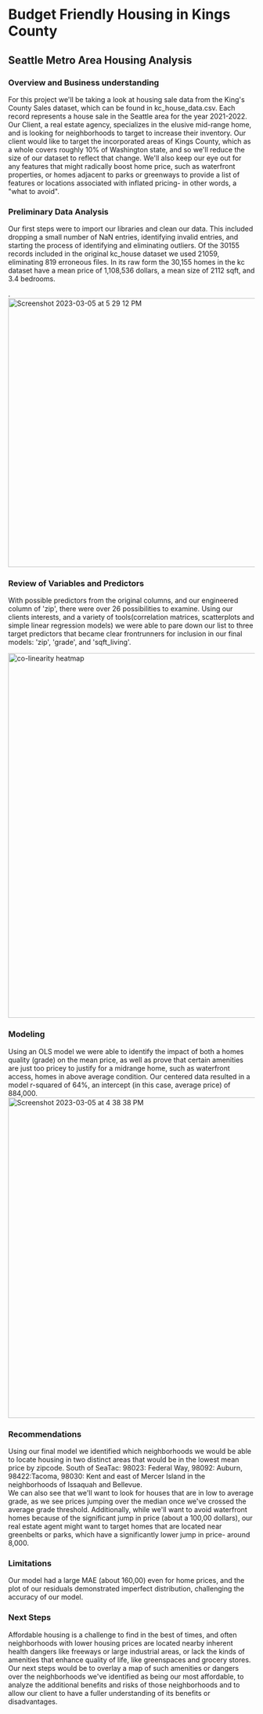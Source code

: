 # Budget Friendly Housing in Kings County
## Seattle Metro Area Housing Analysis


### Overview and Business understanding
For this project we'll be taking a look at housing sale data from the King's County Sales dataset, which can be found in kc_house_data.csv. Each record represents a house sale in the Seattle area for the year 2021-2022.  Our Client, a real estate agency, specializes in the elusive mid-range home, and is looking for neighborhoods to target to increase their inventory. Our client would like to target the incorporated areas of Kings County, which as a whole covers roughly 10% of Washington state, and so we'll reduce the size of our dataset to reflect that change.  We'll also keep our eye out for any features that might radically boost home price, such as waterfront properties, or homes adjacent to parks or greenways to provide a list of features or locations associated with inflated pricing- in other words, a "what to avoid". 

### Preliminary Data Analysis
Our first steps were to import our libraries and clean our data.  This included dropping a small number of NaN entries, identifying invalid entries, and starting the process of identifying and eliminating outliers. Of the 30155 records included in the original kc_house dataset we used 21059, eliminating 819 erroneous files.  In its raw form the 30,155 homes in the kc dataset have a mean price of 1,108,536 dollars, a mean size of 2112 sqft, and 3.4 bedrooms.

.<img width="548" alt="Screenshot 2023-03-05 at 5 29 12 PM" src="https://user-images.githubusercontent.com/113614318/222989555-2e035476-b9ba-4a28-9f83-8463f18d6a84.png">

### Review of Variables and Predictors
With  possible predictors from the original columns, and our engineered column of 'zip', there were over 26 possibilities to examine.  Using our clients interests, and a variety of tools(correlation matrices, scatterplots and simple linear regression models) we were able to pare down our list to three target predictors that became clear frontrunners for inclusion in our final models:  'zip', 'grade', and 'sqft_living'.


<img width="743" alt="co-linearity heatmap" src="https://user-images.githubusercontent.com/113614318/222989197-24b74000-1935-4ca4-b824-209b4bad2d9b.png">

### Modeling
Using an OLS model we were able to identify the impact of both a homes quality (grade) on the mean price, as well as prove that certain amenities are just too pricey to justify for a midrange home, such as waterfront access, homes in above average condition.  Our centered data resulted in a model r-squared of 64%, an intercept (in this case, average price) of 884,000.  
<img width="653" alt="Screenshot 2023-03-05 at 4 38 38 PM" src="https://user-images.githubusercontent.com/113614318/222989252-24e045bf-079e-4cdd-85a0-d612b905d6a5.png">

### Recommendations
Using our final model we identified which neighborhoods we would be able to locate housing in two distinct areas that would be in the lowest mean price by zipcode.  South of SeaTac: 98023: Federal Way, 98092: Auburn, 98422:Tacoma, 98030: Kent and east of Mercer Island in the neighborhoods of Issaquah and Bellevue.                                                        
We can also see that we'll want to look for houses that are in low to average grade, as we see prices jumping over the median once we've crossed the average grade threshold.  Additionally, while we'll want to avoid waterfront homes because of the significant jump in price (about a 100,00 dollars), our real estate agent might want to target homes that are located near greenbelts or parks, which have a significantly lower jump in price- around 8,000.

### Limitations
Our model had a large MAE (about 160,00) even for home prices, and the plot of our residuals demonstrated imperfect distribution, challenging the accuracy of our model.

### Next Steps
Affordable housing is a challenge to find in the best of times, and often neighborhoods with lower housing prices are located nearby inherent health dangers like freeways or large industrial areas, or lack the kinds of amenities that enhance quality of life, like greenspaces and grocery stores. Our next steps would be to overlay a map of such amenities or dangers over the neighborhoods we've identified as being our most affordable, to analyze the additional benefits and risks of those neighborhoods and to allow our client to have a fuller understanding of its benefits or disadvantages.
